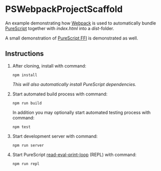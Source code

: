 # PSWebpackProjectScaffold
An example demonstrating how
[Webpack](https://webpack.js.org/)
is used to automatically bundle
[PureScript](http://www.purescript.org/)
together with *index.html* into a *dist*-folder.

A small demonstration of
[PureScript FFI](https://github.com/purescript/documentation/blob/master/guides/FFI.md)
is demonstrated as well.

## Instructions
1. After cloning, install with command:
    ```
    npm install
    ```
    *This will also automatically install PureScript dependencies.*

1. Start automated build process with command:
    ```
    npm run build
    ```
    In addition you may optionally start automated testing process with command:
    ```
    npm test
    ```

1. Start development server with command:
    ```
    npm run server
    ```
1. Start PureScript [read-eval-print-loop](https://en.wikipedia.org/wiki/Read–eval–print_loop) (REPL) with command:
    ```
    npm run repl
    ```